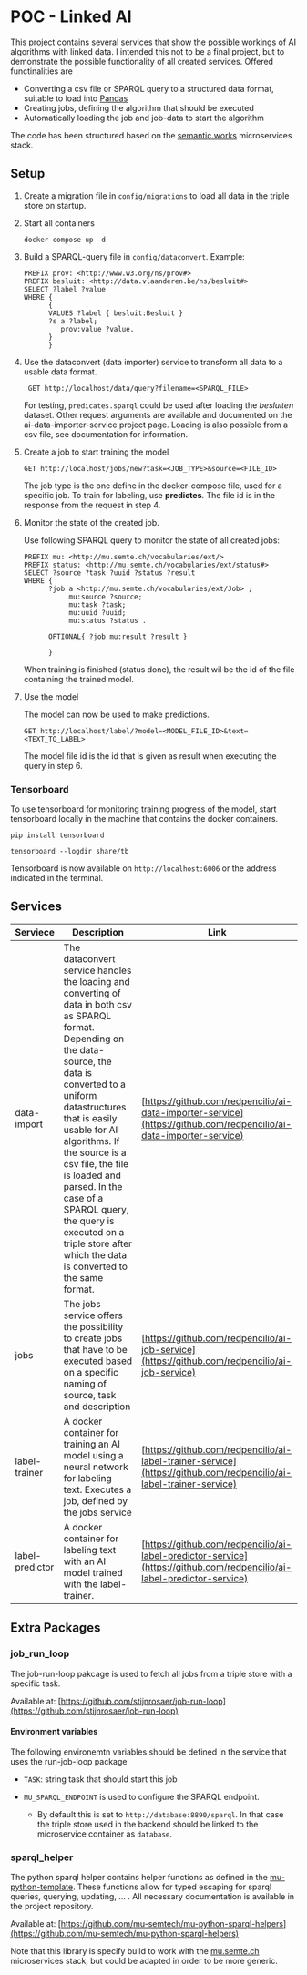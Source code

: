 # POC - Linked AI

This project contains several services that show the possible workings of AI algorithms with linked data. I intended
this not to be a final project, but to demonstrate the possible functionality of all created services. Offered
functinalities are

- Converting a csv file or SPARQL query to a structured data format, suitable to load
  into [Pandas](https://pandas.pydata.org/)
- Creating jobs, defining the algorithm that should be executed
- Automatically loading the job and job-data to start the algorithm

The code has been structured based on the [semantic.works](semantic.works) microservices stack.

## Setup

1. Create a migration file in `config/migrations` to load all data in the triple store on startup.


2. Start all containers

    ```commandline
    docker compose up -d
    ```

3. Build a SPARQL-query file in `config/dataconvert`. Example:

    ```sparql
    PREFIX prov: <http://www.w3.org/ns/prov#>
    PREFIX besluit: <http://data.vlaanderen.be/ns/besluit#>
    SELECT ?label ?value
    WHERE {
          {
          VALUES ?label { besluit:Besluit }
          ?s a ?label;
             prov:value ?value.
          }
          }
    ```

4. Use the dataconvert (data importer) service to transform all data to a usable data format.
   ```http request
    GET http://localhost/data/query?filename=<SPARQL_FILE>
    ```
   For testing, `predicates.sparql` could be used after loading the _besluiten_ dataset.
   Other request arguments are available and documented on the ai-data-importer-service project page. Loading is also
   possible from a csv file, see documentation for information.


5. Create a job to start training the model
    ```http request
    GET http://localhost/jobs/new?task=<JOB_TYPE>&source=<FILE_ID>
    ```
   The job type is the one define in the docker-compose file, used for a specific job. To train for labeling, use
   **predictes**. The file id is in the response from the request in step 4.


6. Monitor the state of the created job.

   Use following SPARQL query to monitor the state of all created jobs:
    ```sparql
    PREFIX mu: <http://mu.semte.ch/vocabularies/ext/>
    PREFIX status: <http://mu.semte.ch/vocabularies/ext/status#>
    SELECT ?source ?task ?uuid ?status ?result
    WHERE {
          ?job a <http://mu.semte.ch/vocabularies/ext/Job> ;
               mu:source ?source;
               mu:task ?task;
               mu:uuid ?uuid;
               mu:status ?status .
    
          OPTIONAL{ ?job mu:result ?result }
    
          }
    ```

   When training is finished (status done), the result wil be the id of the file containing the trained model.


7. Use the model

   The model can now be used to make predictions.

    ```http request
    GET http://localhost/label/?model=<MODEL_FILE_ID>&text=<TEXT_TO_LABEL>
    ```

   The model file id is the id that is given as result when executing the query in step 6.

### Tensorboard

To use tensorboard for monitoring training progress of the model, start tensorboard locally in the machine that contains
the docker containers.

```commandline
pip install tensorboard
```

```commandline
tensorboard --logdir share/tb
```

Tensorboard is now available on `http://localhost:6006` or the address indicated in the terminal.

## Services

| Serviece  | Description  | Link |
|---|---|---|
| data-import  | The dataconvert service handles the loading and converting of data in both csv as SPARQL format. Depending on the data-source, the data is converted to a uniform datastructures that is easily usable for AI algorithms. If the source is a csv file, the file is loaded and parsed. In the case of a SPARQL query, the query is executed on a triple store after which the data is converted to the same format. | [https://github.com/redpencilio/ai-data-importer-service](https://github.com/redpencilio/ai-data-importer-service) | 
| jobs | The jobs service offers the possibility to create jobs that have to be executed based on a specific naming of source, task and description | [https://github.com/redpencilio/ai-job-service](https://github.com/redpencilio/ai-job-service) | 
| label-trainer | A docker container for training an AI model using a neural network for labeling text. Executes a job, defined by the jobs service | [https://github.com/redpencilio/ai-label-trainer-service](https://github.com/redpencilio/ai-label-trainer-service) |
| label-predictor | A docker container for labeling text with an AI model trained with the label-trainer. | [https://github.com/redpencilio/ai-label-predictor-service](https://github.com/redpencilio/ai-label-predictor-service) |

## Extra Packages

### job_run_loop

The job-run-loop pakcage is used to fetch all jobs from a triple store with a specific task.

Available at: [https://github.com/stijnrosaer/job-run-loop](https://github.com/stijnrosaer/job-run-loop)

#### Environment variables

The following environemtn variables should be defined in the service that uses the run-job-loop package

- `TASK`: string task that should start this job

- `MU_SPARQL_ENDPOINT` is used to configure the SPARQL endpoint.

    - By default this is set to `http://database:8890/sparql`. In that case the triple store used in the backend should
      be linked to the microservice container as `database`.

### sparql_helper

The python sparql helper contains helper functions as defined in
the [mu-python-template](https://github.com/mu-semtech/mu-python-template). These functions allow for typed escaping for
sparql queries, querying, updating, ... . All necessary documentation is available in the project repository.

Available
at: [https://github.com/mu-semtech/mu-python-sparql-helpers](https://github.com/mu-semtech/mu-python-sparql-helpers)

Note that this library is specify build to work with the [mu.semte.ch](https://mu.semte.ch) microservices stack, but
could be adapted in order to be more generic.